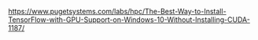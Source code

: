 https://www.pugetsystems.com/labs/hpc/The-Best-Way-to-Install-TensorFlow-with-GPU-Support-on-Windows-10-Without-Installing-CUDA-1187/
